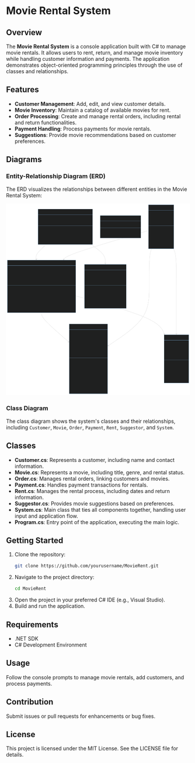 # Movie Rental System

## Overview
The **Movie Rental System** is a console application built with C# to manage movie rentals. It allows users to rent, return, and manage movie inventory while handling customer information and payments. The application demonstrates object-oriented programming principles through the use of classes and relationships.

## Features
- **Customer Management**: Add, edit, and view customer details.
- **Movie Inventory**: Maintain a catalog of available movies for rent.
- **Order Processing**: Create and manage rental orders, including rental and return functionalities.
- **Payment Handling**: Process payments for movie rentals.
- **Suggestions**: Provide movie recommendations based on customer preferences.

## Diagrams
### Entity-Relationship Diagram (ERD)
The ERD visualizes the relationships between different entities in the Movie Rental System:

![ERD](./Movie%20Rental%20System%20Class%20Diagram.svg)

### Class Diagram
The class diagram shows the system's classes and their relationships, including `Customer`, `Movie`, `Order`, `Payment`, `Rent`, `Suggestor`, and `System`.

## Classes
- **Customer.cs**: Represents a customer, including name and contact information.
- **Movie.cs**: Represents a movie, including title, genre, and rental status.
- **Order.cs**: Manages rental orders, linking customers and movies.
- **Payment.cs**: Handles payment transactions for rentals.
- **Rent.cs**: Manages the rental process, including dates and return information.
- **Suggestor.cs**: Provides movie suggestions based on preferences.
- **System.cs**: Main class that ties all components together, handling user input and application flow.
- **Program.cs**: Entry point of the application, executing the main logic.

## Getting Started
1. Clone the repository:
   ```bash
   git clone https://github.com/yourusername/MovieRent.git
   ```
2. Navigate to the project directory:
   ```bash
   cd MovieRent
   ```
3. Open the project in your preferred C# IDE (e.g., Visual Studio).
4. Build and run the application.

## Requirements
- .NET SDK
- C# Development Environment

## Usage
Follow the console prompts to manage movie rentals, add customers, and process payments.

## Contribution
Submit issues or pull requests for enhancements or bug fixes.

## License
This project is licensed under the MIT License. See the LICENSE file for details.